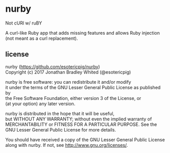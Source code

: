 # nurby
Not cURl w/ ruBY

A curl-like Ruby app that adds missing features and allows Ruby injection (not meant as a curl replacement).

## license
nurby (https://github.com/esotericpig/nurby)  
Copyright (c) 2017 Jonathan Bradley Whited (@esotericpig)  

nurby is free software: you can redistribute it and/or modify  
it under the terms of the GNU Lesser General Public License as published by  
the Free Software Foundation, either version 3 of the License, or  
(at your option) any later version.  

nurby is distributed in the hope that it will be useful,  
but WITHOUT ANY WARRANTY; without even the implied warranty of  
MERCHANTABILITY or FITNESS FOR A PARTICULAR PURPOSE.  See the  
GNU Lesser General Public License for more details.  

You should have received a copy of the GNU Lesser General Public License  
along with nurby.  If not, see <http://www.gnu.org/licenses/>.  
